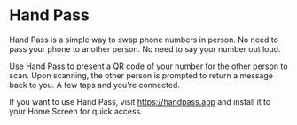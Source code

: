 # Hand Pass

Hand Pass is a simple way to swap phone numbers in person. No need to pass your phone to another person. No need to say your number out loud. 

Use Hand Pass to present a QR code of your number for the other person to scan. Upon scanning, the other person is prompted to return a message back to you. A few taps and you're connected.

If you want to use Hand Pass, visit https://handpass.app and install it to your Home Screen for quick access.
